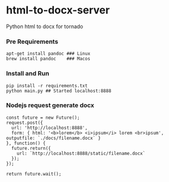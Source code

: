 # html-to-docx-server
Python html to docx for tornado

### Pre Requirements
    apt-get install pandoc ### Linux
    brew install pandoc    ### Macos
    

### Install and Run
    pip install -r requirements.txt
    python main.py ## Started localhost:8888
    
### Nodejs request generate docx

``` JS
const future = new Future();
request.post({
  url: 'http://localhost:8888',
  form: { html: '<b>lorem</b> <i>ipsum</i> lorem <br>ipsum', outputfile: `./docs/filename.docx` }
}, function() {
  future.return({
    url: `http://localhost:8888/static/filename.docx`
  });
});

return future.wait();
```
